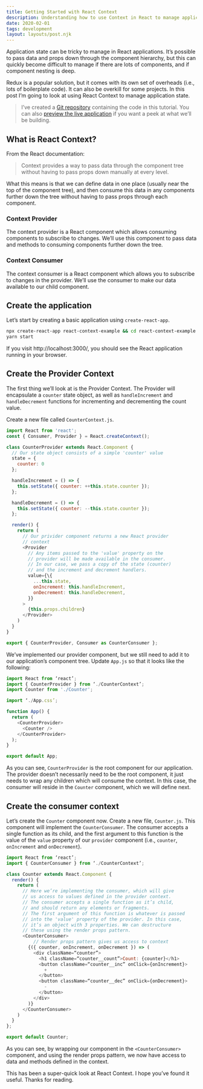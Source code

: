 ```yaml
---
title: Getting Started with React Context
description: Understanding how to use Context in React to manage application state
date: 2020-02-01
tags: development
layout: layouts/post.njk
---
```


Application state can be tricky to manage in React applications. It’s possible to pass data and props down through the component hierarchy, but this can quickly become difficult to manage if there are lots of components, and if component nesting is deep. 

Redux is a popular solution, but it comes with its own set of overheads (i.e., lots of boilerplate code). It can also be overkill for some projects. In this post I’m going to look at using React Context to manage application state. 

> I’ve created a [Git repository](https://github.com/aaronmarr/react-context-example-counter) containing the code in this tutorial. You can also [preview the live application](https://goofy-davinci-aed1d7.netlify.com/) if you want a peek at what we’ll be building.

## What is React Context?
From the React documentation:

> Context provides a way to pass data through the component tree without having to pass props down manually at every level.

What this means is that we can define data in one place (usually near the top of the component tree), and then consume this data in any components further down the tree without having to pass props through each component. 

### Context Provider

The context provider is a React component which allows consuming components to subscribe to changes. We’ll use this component to pass data and methods to consuming components further down the tree.

### Context Consumer

The context consumer is a React component which allows you to subscribe to changes in the provider. We’ll use the consumer to make our data available to our child component.

## Create the application
Let’s start by creating a basic application using `create-react-app`. 

```bash
npx create-react-app react-context-example && cd react-context-example
yarn start
```

If you visit http://localhost:3000/, you should see the React application running in your browser. 

## Create the Provider Context
The first thing we’ll look at is the Provider Context. The Provider will encapsulate a `counter` state object, as well as `handleIncrement` and `handleDecrement` functions for incrementing and decrementing the count value.

Create a new file called `CounterContext.js`.

```js
import React from 'react';
const { Consumer, Provider } = React.createContext();

class CounterProvider extends React.Component {
  // Our state object consists of a simple 'counter' value
  state = {
    counter: 0
  };

  handleIncrement = () => {
    this.setState({ counter: ++this.state.counter });
  };

  handleDecrement = () => {
    this.setState({ counter: --this.state.counter });
  };

  render() {
    return (
      // Our privider component returns a new React provider 
      // context
      <Provider
        // Any items passed to the 'value' property on the 
        // provider will be made available in the consumer.  
        // In our case, we pass a copy of the state (counter) 
        // and the increment and decrement handlers.
        value={\{ 
          ...this.state,
          onIncrement: this.handleIncrement,
          onDecrement: this.handleDecrement,
        }} 
      >
        {this.props.children}
      </Provider>
    )
  }
}

export { CounterProvider, Consumer as CounterConsumer };

```

We’ve implemented our provider component, but we still need to add it to our application’s component tree. Update `App.js` so that it looks like the following:

```js
import React from ‘react’;
import { CounterProvider } from ‘./CounterContext’;
import Counter from './Counter';

import ‘./App.css’;

function App() {
  return (
    <CounterProvider>
      <Counter />
    </CounterProvider>
  );
}

export default App;
```

As you can see,  `CounterProvider` is the root component for our application. The provider doesn’t necessarily need to be the root component, it just needs to wrap any children which will consume the context. In this case, the consumer will reside in the `Counter` component, which we will define next.

## Create the consumer context
Let’s create the `Counter` component now. Create a new file, `Counter.js`. This component will implement the `CounterConsumer`. The consumer accepts a single function as its child, and the first argument to this function is the value of the `value` property of our `provider` component (i.e., `counter`, `onIncrement` and `onDecrement`).

```js
import React from ‘react’;
import { CounterConsumer } from ‘./CounterContext’;

class Counter extends React.Component {
  render() {
    return (
      // Here we’re implementing the consumer, which will give 
      // us access to values defined in the provider context.
      // The consumer accepts a single function as it’s child,  
      // and should return any elements or fragments.
      // The first argument of this function is whatever is passed 
      // into the 'value' property of the provider. In this case, 
      // it’s an object with 3 properties. We can destructure 
      // these using the render props pattern.
      <CounterConsumer>
	      // Render props pattern gives us access to context
        {({ counter, onIncrement, onDecrement }) => (
          <div className=“counter”>
            <h1 className=“counter__count”>Count: {counter}</h1>
            <button className=“counter__inc” onClick={onIncrement}>
              +
            </button> 
            <button className=“counter__dec” onClick={onDecrement}>
              -
            </button> 
          </div>
        )}
      </CounterConsumer>
    )
  }
};

export default Counter;
```

As you can see, by wrapping our component in the `<CounterConsumer>` component, and using the render props pattern, we now have access to data and methods defined in the context. 

This has been a super-quick look at React Context. I hope you’ve found it useful. Thanks for reading.


